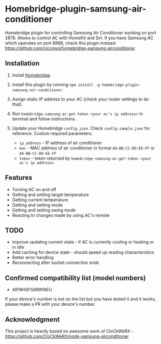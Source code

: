 # Homebridge-plugin-samsung-air-conditioner

Homebridge plugin for controlling Samsung Air Conditioner working on port 2878. Allows to control AC with HomeKit and Siri.
If you have Samsung AC which operates on port 8888, check this plugin instead: https://github.com/cicciovo/homebridge-samsung-airconditioner

## Installation
1. Install [Homebridge](https://github.com/nfarina/homebridge).
2. Install this plugin by running `npm install -g homebridge-plugin-samsung-air-conditioner`.
3. Assign static IP address to your AC (check your router settings to do that).
4. Run `homebridge-samsung-ac-get-token <your ac's ip address>` in terminal and follow instructions.
5. Update your Homebridge `config.json`. Check `config-sample.json` for reference. Custom required parameters:
    
    - `ip_address` - IP address of air conditioner
    - `mac` - MAC address of air conditioner in format `AA:BB:CC:DD:EE:FF` or `AA-BB-CC-DD-EE-FF`
    - `token` - token returned by `homebridge-samsung-ac-get-token <your ac's ip address>`

## Features
- Turning AC on and off
- Getting and setting target temperature
- Getting current temperature
- Getting and setting mode
- Getting and setting swing mode
- Reacting to changes made by using AC's remote

## TODO
- Improve updating current state - if AC is currently cooling or heating or in idle
- Add caching for device state - should speed up reading characteristics
- Better error handling
- Reconnecting after socket connection ends

## Confirmed compatibility list (model numbers)
- AR18HSFSAWKNEU

If your device's number is not on the list but you have tested it and it works, please make a PR with your device's number.

## Acknowledgment
This project is heavily based on awesome work of CloCkWeRX - https://github.com/CloCkWeRX/node-samsung-airconditioner
